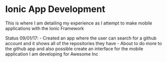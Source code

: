 # Ionic App Development

This is where I am detailing my experience as I attempt to make mobile applications with the Ionic Framework

Status 09/01/17:
	- Created an app where the user can search for a github account and it shows all of the repositories they have
	- About to do more to the github app and also possible create an interface for the mobile application I am developing for Awesome Inc
